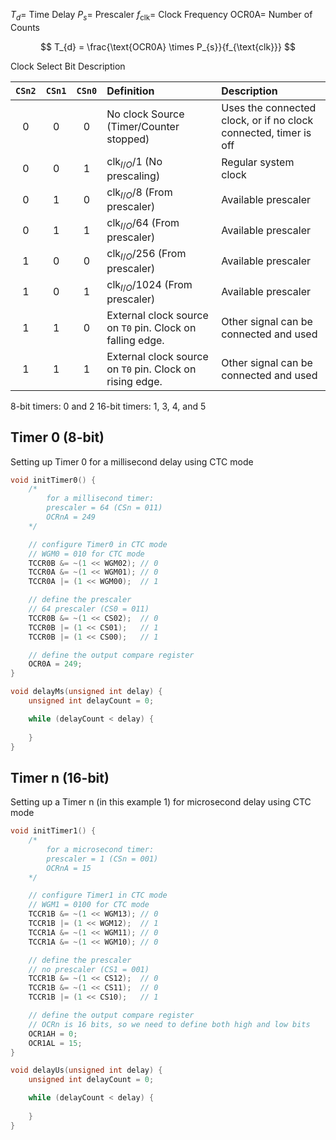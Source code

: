 $T_{d} =$ Time Delay
$P_{s} =$ Prescaler
$f_{\text{clk}} =$ Clock Frequency
$\text{OCR0A} =$ Number of Counts

$$
T_{d} = \frac{\text{OCR0A} \times P_{s}}{f_{\text{clk}}}
$$

Clock Select Bit Description

| `CSn2` | `CSn1` | `CSn0` | Definition | Description |
| :---: | :---: | :---: | :--- | :--- |
| 0 | 0 | 0 | No clock Source  (Timer/Counter stopped) | Uses the connected clock, or if no clock connected, timer is off |
| 0 | 0 | 1 | $\text{clk}_{I/O}/1$ (No prescaling) | Regular system clock |
| 0 | 1 | 0 | $\text{clk}_{I/O}/8$ (From prescaler) | Available prescaler |
| 0 | 1 | 1 | $\text{clk}_{I/O}/64$ (From prescaler) | Available prescaler |
| 1 | 0 | 0 | $\text{clk}_{I/O}/256$ (From prescaler) | Available prescaler |
| 1 | 0 | 1 | $\text{clk}_{I/O}/1024$ (From prescaler) | Available prescaler |
| 1 | 1 | 0 | External clock source on `T0` pin. Clock on falling edge. | Other signal can be connected and used |
| 1 | 1 | 1 | External clock source on `T0` pin. Clock on rising edge. | Other signal can be connected and used |


8-bit timers: 0 and 2
16-bit timers: 1, 3, 4, and 5

## Timer 0 (8-bit)
Setting up Timer 0 for a millisecond delay using CTC mode
```cpp
void initTimer0() {
    /*
        for a millisecond timer:
        prescaler = 64 (CSn = 011)
        OCRnA = 249
    */

    // configure Timer0 in CTC mode
    // WGM0 = 010 for CTC mode
    TCCR0B &= ~(1 << WGM02); // 0
    TCCR0A &= ~(1 << WGM01); // 0
    TCCR0A |= (1 << WGM00);  // 1

    // define the prescaler
    // 64 prescaler (CS0 = 011)
    TCCR0B &= ~(1 << CS02);  // 0
    TCCR0B |= (1 << CS01);   // 1
    TCCR0B |= (1 << CS00);   // 1

    // define the output compare register
    OCR0A = 249;
}

void delayMs(unsigned int delay) {
    unsigned int delayCount = 0;

    while (delayCount < delay) {
    
    }
}
```

## Timer n (16-bit)
Setting up a Timer n (in this example 1) for microsecond delay using CTC mode
```cpp
void initTimer1() {
    /*
        for a microsecond timer:
        prescaler = 1 (CSn = 001)
        OCRnA = 15
    */

    // configure Timer1 in CTC mode
    // WGM1 = 0100 for CTC mode
    TCCR1B &= ~(1 << WGM13); // 0
    TCCR1B |= (1 << WGM12);  // 1
    TCCR1A &= ~(1 << WGM11); // 0
    TCCR1A &= ~(1 << WGM10); // 0

    // define the prescaler
    // no prescaler (CS1 = 001)
    TCCR1B &= ~(1 << CS12);  // 0
    TCCR1B &= ~(1 << CS11);  // 0
    TCCR1B |= (1 << CS10);   // 1

    // define the output compare register
    // OCRn is 16 bits, so we need to define both high and low bits
    OCR1AH = 0;
    OCR1AL = 15;
}

void delayUs(unsigned int delay) {
    unsigned int delayCount = 0;

    while (delayCount < delay) {
    
    }
}
```